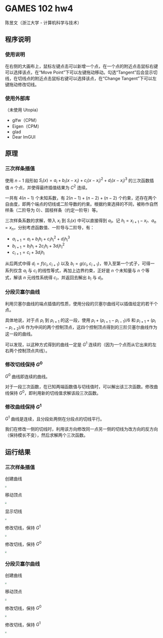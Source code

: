 # GAMES 102 hw4

陈昱文（浙江大学 - 计算机科学与技术）

## 程序说明

### 使用说明

在右侧的大画布上，鼠标左键点击可以新增一个点，在一个点的附近点击鼠标右键可以选择该点，在“Move Point”下可以左键拖动移动。勾选“Tangent”后会显示切线，在切线点的附近点击鼠标右键可以选择该点，在“Change Tangent”下可以左键拖动修改切线。

### 使用外部库

（未使用 Utopia）

* glfw（CPM）
* Eigen（CPM）
* glad
* Dear ImGUI

## 原理

### 三次样条插值

使用 $n - 1$ 段形如 $S_i(x) = a_i + b_i(x - x_i) + c_i(x - x_i)^2 + d_i(x - x_i)^3$ 的三次函数插值 $n$ 个点，并使得最终插值结果为 $C^2$ 连续。

一共有 $4(n - 1)$ 个未知系数，有 $2(n - 1) + (n - 2) + (n - 2)$ 个约束，还存在两个自由度，即两个端点的切线或二阶导数的约束。根据约束选择的不同，被称作自然样条（二阶导为 0）、固枝样条（约定一阶导）等。

三次样条系数的求解，带入 $x_i$ 到 $S_i(x)$ 中可以直接得到 $a_i$。记 $h_i = x_{i + 1} - x_i$、$a_n = x_n$，分别考虑函数值、一阶导与二阶导，有：

* $a_{i + 1} = a_i + b_ih_i + c_ih_i^2 + d_ih_i^3$
* $b_{i + 1} = b_ih_i + 2c_ih_i + 3d_ih_i^2$
* $c_{i + 1} = c_i + 3d_ih_i$

从后两式中得 $d_i = f(c_i, c_{i + 1})$ 以及 $b_i = g(c_i, c_{i + 1})$，带入至第一个式子，可得一系列仅含 $a_i$ 与 $c_i$ 的线性等式，再加上边界约束，正好是 $n$ 个未知量与 $n$ 个等式，解该 $n$ 元线性系统得 $c_i$，并返回去解出 $b_i$ 与 $d_i$。

### 分段贝塞尔曲线

利用贝塞尔曲线的端点插值的性质，使用分段的贝塞尔曲线可以插值给定的若干个点。

具体地说，对于点 $p_i$ 到 $p_{i + 1}$ 的这一段，使用 $p_i + (p_{i + 1} - p_{i - 1}) / 6$ 和 $p_{i + 1} + (p_i - p_{i + 2}) / 6$ 作为中间的两个控制顶点，这四个控制顶点得到的三阶贝塞尔曲线作为这一段的曲线。

可以发现，以这种方式得到的曲线一定是 $G^1$ 连续的（因为一个点而从它出来的左右两个控制顶点共线）。

### 修改切线保持 $G^0$

$G^0$ 曲线即连续的曲线。

对于一段三次函数，在已知两端函数值与切线值时，可以解出该三次函数。修改曲线保持 $G^0$，即利用新的切线值求解该段三次函数。

### 修改曲线保持 $G^1$

$G^1$ 曲线是连续，且分段处两侧在分段点的切线平行。

我们在修改一侧的切线时，利用该方向修改同一点另一侧的切线为改方向的反方向（保持模长不变），然后求解两个三次函数。

## 运行结果

### 三次样条插值

创建曲线

<img src="./pic/01_add.jpg" style="zoom:33%;" />

移动顶点

<img src="./pic/02_move.jpg" style="zoom:33%;" />

显示切线

<img src="./pic/03_tan.jpg" style="zoom:33%;" />

修改切线，保持 $G^1$

<img src="./pic/04_g1.jpg" style="zoom:33%;" />

修改切线，保持 $G^0$

<img src="./pic/05_g0.jpg" style="zoom:33%;" />

### 分段贝塞尔曲线

创建曲线

<img src="./pic/06_bezier_add.jpg" style="zoom:33%;" />

移动顶点

<img src="./pic/07_bezier_move.jpg" style="zoom:33%;" />

修改切线，保持 $G^0$

<img src="./pic/08_bezier_g0.jpg" style="zoom:33%;" />

修改切线，保持 $G^1$

<img src="./pic/09_bezier_g1.jpg" style="zoom:33%;" />
